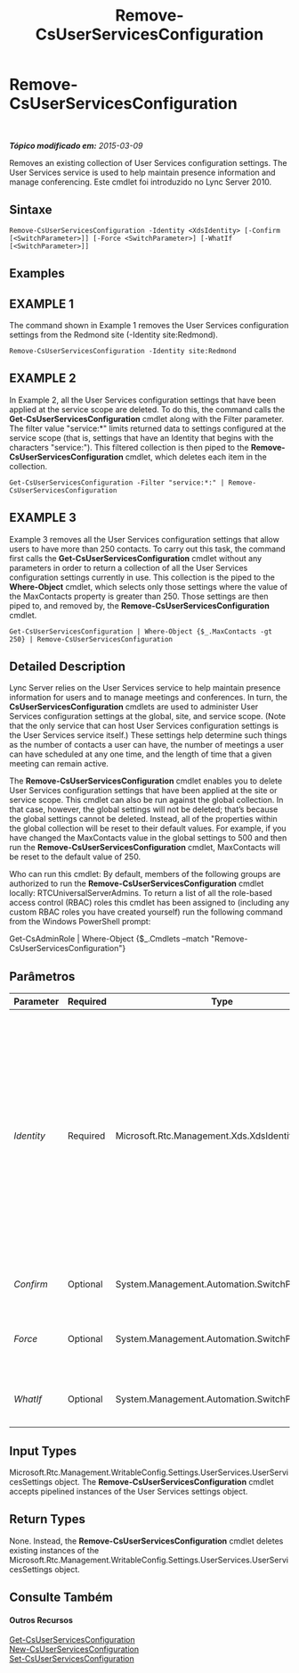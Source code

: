 ﻿---
title: Remove-CsUserServicesConfiguration
TOCTitle: Remove-CsUserServicesConfiguration
ms:assetid: 8eed6091-ab96-49d4-a0c0-d1f9180a0b90
ms:mtpsurl: https://technet.microsoft.com/pt-br/library/Gg398722(v=OCS.15)
ms:contentKeyID: 49307427
ms.date: 05/19/2016
mtps_version: v=OCS.15
ms.translationtype: HT
---

# Remove-CsUserServicesConfiguration

 

_**Tópico modificado em:** 2015-03-09_

Removes an existing collection of User Services configuration settings. The User Services service is used to help maintain presence information and manage conferencing. Este cmdlet foi introduzido no Lync Server 2010.

## Sintaxe

    Remove-CsUserServicesConfiguration -Identity <XdsIdentity> [-Confirm [<SwitchParameter>]] [-Force <SwitchParameter>] [-WhatIf [<SwitchParameter>]]

## Examples

## EXAMPLE 1

The command shown in Example 1 removes the User Services configuration settings from the Redmond site (-Identity site:Redmond).

    Remove-CsUserServicesConfiguration -Identity site:Redmond

## EXAMPLE 2

In Example 2, all the User Services configuration settings that have been applied at the service scope are deleted. To do this, the command calls the **Get-CsUserServicesConfiguration** cmdlet along with the Filter parameter. The filter value "service:\*" limits returned data to settings configured at the service scope (that is, settings that have an Identity that begins with the characters "service:"). This filtered collection is then piped to the **Remove-CsUserServicesConfiguration** cmdlet, which deletes each item in the collection.

    Get-CsUserServicesConfiguration -Filter "service:*:" | Remove-CsUserServicesConfiguration

## EXAMPLE 3

Example 3 removes all the User Services configuration settings that allow users to have more than 250 contacts. To carry out this task, the command first calls the **Get-CsUserServicesConfiguration** cmdlet without any parameters in order to return a collection of all the User Services configuration settings currently in use. This collection is the piped to the **Where-Object** cmdlet, which selects only those settings where the value of the MaxContacts property is greater than 250. Those settings are then piped to, and removed by, the **Remove-CsUserServicesConfiguration** cmdlet.

    Get-CsUserServicesConfiguration | Where-Object {$_.MaxContacts -gt 250} | Remove-CsUserServicesConfiguration

## Detailed Description

Lync Server relies on the User Services service to help maintain presence information for users and to manage meetings and conferences. In turn, the **CsUserServicesConfiguration** cmdlets are used to administer User Services configuration settings at the global, site, and service scope. (Note that the only service that can host User Services configuration settings is the User Services service itself.) These settings help determine such things as the number of contacts a user can have, the number of meetings a user can have scheduled at any one time, and the length of time that a given meeting can remain active.

The **Remove-CsUserServicesConfiguration** cmdlet enables you to delete User Services configuration settings that have been applied at the site or service scope. This cmdlet can also be run against the global collection. In that case, however, the global settings will not be deleted; that’s because the global settings cannot be deleted. Instead, all of the properties within the global collection will be reset to their default values. For example, if you have changed the MaxContacts value in the global settings to 500 and then run the **Remove-CsUserServicesConfiguration** cmdlet, MaxContacts will be reset to the default value of 250.

Who can run this cmdlet: By default, members of the following groups are authorized to run the **Remove-CsUserServicesConfiguration** cmdlet locally: RTCUniversalServerAdmins. To return a list of all the role-based access control (RBAC) roles this cmdlet has been assigned to (including any custom RBAC roles you have created yourself) run the following command from the Windows PowerShell prompt:

Get-CsAdminRole | Where-Object {$\_.Cmdlets –match "Remove-CsUserServicesConfiguration"}

## Parâmetros


<table>
<colgroup>
<col style="width: 25%" />
<col style="width: 25%" />
<col style="width: 25%" />
<col style="width: 25%" />
</colgroup>
<thead>
<tr class="header">
<th>Parameter</th>
<th>Required</th>
<th>Type</th>
<th>Description</th>
</tr>
</thead>
<tbody>
<tr class="odd">
<td><p><em>Identity</em></p></td>
<td><p>Required</p></td>
<td><p>Microsoft.Rtc.Management.Xds.XdsIdentity</p></td>
<td><p>Unique identifier for the User Services configuration settings to be removed. To delete settings configured at the site scope, use syntax similar to this: -Identity site:Redmond. To delete settings at the service level, use syntax like this: -Identity service:UserServer:atl-cs-001.litwareinc.com.</p>
<p>The <strong>Remove-CsUserServicesConfiguration</strong> cmdlet can also be run against the global collection. In that case, however, the global collection will not be deleted. Instead, all the properties in that collection will be reset to their default values.</p></td>
</tr>
<tr class="even">
<td><p><em>Confirm</em></p></td>
<td><p>Optional</p></td>
<td><p>System.Management.Automation.SwitchParameter</p></td>
<td><p>Solicita confirmação antes da execução do comando.</p></td>
</tr>
<tr class="odd">
<td><p><em>Force</em></p></td>
<td><p>Optional</p></td>
<td><p>System.Management.Automation.SwitchParameter</p></td>
<td><p>Suppresses the display of any non-fatal error message that might arise when running the command.</p></td>
</tr>
<tr class="even">
<td><p><em>WhatIf</em></p></td>
<td><p>Optional</p></td>
<td><p>System.Management.Automation.SwitchParameter</p></td>
<td><p>Descreve o que aconteceria se o comando fosse executado sem ser executado de fato.</p></td>
</tr>
</tbody>
</table>


## Input Types

Microsoft.Rtc.Management.WritableConfig.Settings.UserServices.UserServicesSettings object. The **Remove-CsUserServicesConfiguration** cmdlet accepts pipelined instances of the User Services settings object.

## Return Types

None. Instead, the **Remove-CsUserServicesConfiguration** cmdlet deletes existing instances of the Microsoft.Rtc.Management.WritableConfig.Settings.UserServices.UserServicesSettings object.

## Consulte Também

#### Outros Recursos

[Get-CsUserServicesConfiguration](get-csuserservicesconfiguration.md)  
[New-CsUserServicesConfiguration](new-csuserservicesconfiguration.md)  
[Set-CsUserServicesConfiguration](set-csuserservicesconfiguration.md)

